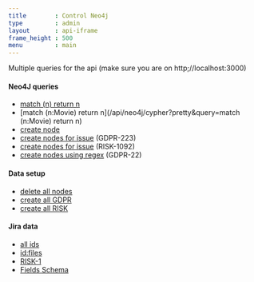```yaml
---
title        : Control Neo4j
type         : admin
layout       : api-iframe
frame_height : 500
menu         : main
---
```


Multiple queries for the api (make sure you are on http;//localhost:3000)

####  Neo4J queries

 - [match (n) return n](/api/neo4j/cypher?pretty&query=match+(n)+return+n)
 - [match (n:Movie) return n](/api/neo4j/cypher?pretty&query=match (n:Movie) return n)
 - [create node](/api/neo4j/create/ABCAAA?a=123)
 - [create nodes for issue](/api/neo4j/nodes/create/GDPR-223?pretty') (GDPR-223)
 - [create nodes for issue](/api/neo4j/nodes/create/RISK-1092?pretty') (RISK-1092)
 - [create nodes using regex](/api/neo4j/nodes/create-regex/GDPR-22?pretty) (GDPR-22)


#### Data setup

 - [delete all nodes](/api/neo4j/delete/all?pretty)
 - [create all GDPR](/api/neo4j/nodes/create-regex/GDPR-?pretty)
 - [create all RISK](/api/neo4j/nodes/create-regex/RISK-?pretty)

#### Jira data

 - [all ids](/api/jira/issues/ids)
 - [id:files](/api/jira/issues/files)
 - [RISK-1](/api/jira/issue/RISK-1?pretty)
 - [Fields Schema](/api/jira/fields/schema)

